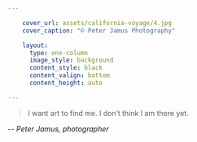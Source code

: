 ```yaml
---

    cover_url: assets/california-voyage/4.jpg
    cover_caption: "© Peter Jamus Photography"

    layout:
      type: one-column
      image_style: background
      content_style: black
      content_valign: bottom
      content_height: auto

---
```


> I want art to find me. I don’t think I am there yet.

<em>-- Peter Jamus, photographer</em>

